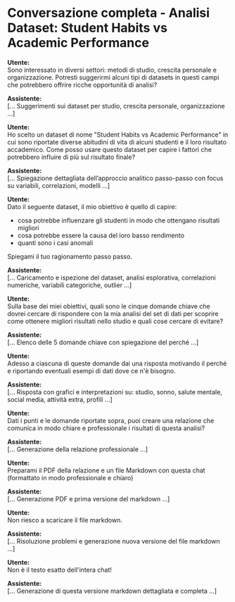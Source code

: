 # Conversazione completa - Analisi Dataset: Student Habits vs Academic Performance

**Utente:**  
Sono interessato in diversi settori: metodi di studio, crescita personale e organizzazione. Potresti suggerirmi alcuni tipi di datasets in questi campi che potrebbero offrire ricche opportunità di analisi?

**Assistente:**  
[... Suggerimenti sui dataset per studio, crescita personale, organizzazione ...]

**Utente:**  
Ho scelto un dataset di nome "Student Habits vs Academic Performance" in cui sono riportate diverse abitudini di vita di alcuni studenti e il loro risultato accademico. Come posso usare questo dataset per capire i fattori che potrebbero influire di più sul risultato finale?

**Assistente:**  
[... Spiegazione dettagliata dell’approccio analitico passo-passo con focus su variabili, correlazioni, modelli ...]

**Utente:**  
Dato il seguente dataset, il mio obiettivo è quello di capire:
- cosa potrebbe influenzare gli studenti in modo che ottengano risultati migliori 
- cosa potrebbe essere la causa del loro basso rendimento
- quanti sono i casi anomali

Spiegami il tuo ragionamento passo passo.

**Assistente:**  
[... Caricamento e ispezione del dataset, analisi esplorativa, correlazioni numeriche, variabili categoriche, outlier ...]

**Utente:**  
Sulla base dei miei obiettivi, quali sono le cinque domande chiave che dovrei cercare di rispondere con la mia analisi del set di dati per scoprire come ottenere migliori risultati nello studio e quali cose cercare di evitare?

**Assistente:**  
[... Elenco delle 5 domande chiave con spiegazione del perché ...]

**Utente:**  
Adesso a ciascuna di queste domande dai una risposta motivando il perché e riportando eventuali esempi di dati dove ce n'è bisogno.

**Assistente:**  
[... Risposta con grafici e interpretazioni su: studio, sonno, salute mentale, social media, attività extra, profili ...]

**Utente:**  
Dati i punti e le domande riportate sopra, puoi creare una relazione che comunica in modo chiare e professionale i risultati di questa analisi?

**Assistente:**  
[... Generazione della relazione professionale ...]

**Utente:**  
Preparami il PDF della relazione e un file Markdown con questa chat (formattato in modo professionale e chiaro)

**Assistente:**  
[... Generazione PDF e prima versione del markdown ...]

**Utente:**  
Non riesco a scaricare il file markdown.

**Assistente:**  
[... Risoluzione problemi e generazione nuova versione del file markdown ...]

**Utente:**  
Non è il testo esatto dell'intera chat!

**Assistente:**  
[... Generazione di questa versione markdown dettagliata e completa ...]


